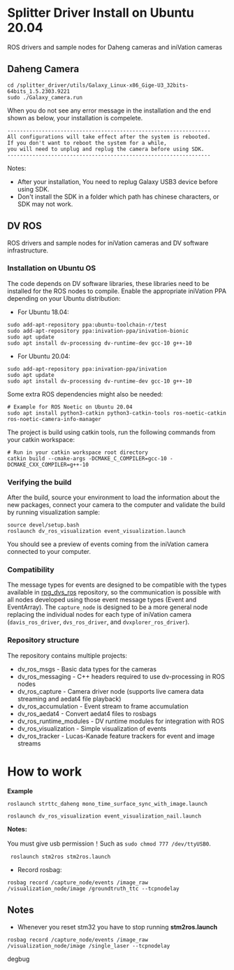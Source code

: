 # Splitter Driver Install on Ubuntu 20.04

ROS drivers and sample nodes for Daheng cameras and iniVation cameras

## Daheng Camera

```
cd /splitter_driver/utils/Galaxy_Linux-x86_Gige-U3_32bits-64bits_1.5.2303.9221
sudo ./Galaxy_camera.run
```

When you do not see any error message in the installation and the end shown as below, your installation is compelete.
```
-----------------------------------------------------------------
All configurations will take effect after the system is rebooted.
If you don't want to reboot the system for a while,
you will need to unplug and replug the camera before using SDK.
-----------------------------------------------------------------
```

Notes:
- After your installation, You need to replug Galaxy USB3 device before using SDK.
- Don't install the SDK in a folder which path has chinese characters, or SDK may not work. 

## DV ROS

ROS drivers and sample nodes for iniVation cameras and DV software infrastructure.

### Installation on Ubuntu OS

The code depends on DV software libraries, these libraries need to be installed for the ROS nodes to compile.
Enable the appropriate iniVation PPA depending on your Ubuntu distribution:

* For Ubuntu 18.04:
```
sudo add-apt-repository ppa:ubuntu-toolchain-r/test
sudo add-apt-repository ppa:inivation-ppa/inivation-bionic
sudo apt update
sudo apt install dv-processing dv-runtime-dev gcc-10 g++-10
```

* For Ubuntu 20.04:
```
sudo add-apt-repository ppa:inivation-ppa/inivation
sudo apt update
sudo apt install dv-processing dv-runtime-dev gcc-10 g++-10
```

Some extra ROS dependencies might also be needed:
```
# Example for ROS Noetic on Ubuntu 20.04
sudo apt install python3-catkin python3-catkin-tools ros-noetic-catkin ros-noetic-camera-info-manager
```

The project is build using catkin tools, run the following commands from your catkin workspace:
```
# Run in your catkin workspace root directory
catkin build --cmake-args -DCMAKE_C_COMPILER=gcc-10 -DCMAKE_CXX_COMPILER=g++-10
```

### Verifying the build

After the build, source your environment to load the information about the new packages, connect your camera
to the computer and validate the build by running visualization sample:
```
source devel/setup.bash
roslaunch dv_ros_visualization event_visualization.launch
```

You should see a preview of events coming from the iniVation camera connected to your computer.

### Compatibility

The message types for events are designed to be compatible with the types available in
[rpg_dvs_ros](https://github.com/uzh-rpg/rpg_dvs_ros) repository, so the communication is possible with all nodes
developed using those event message types (Event and EventArray). The `capture_node` is designed to be a more general
node replacing the individual nodes for each type of iniVation camera (`davis_ros_driver`, `dvs_ros_driver`, and `dvxplorer_ros_driver`).

### Repository structure

The repository contains multiple projects:
* dv_ros_msgs - Basic data types for the cameras
* dv_ros_messaging - C++ headers required to use dv-processing in ROS nodes
* dv_ros_capture - Camera driver node (supports live camera data streaming and aedat4 file playback)
* dv_ros_accumulation - Event stream to frame accumulation
* dv_ros_aedat4 - Convert aedat4 files to rosbags
* dv_ros_runtime_modules - DV runtime modules for integration with ROS
* dv_ros_visualization - Simple visualization of events
* dv_ros_tracker - Lucas-Kanade feature trackers for event and image streams

# How to work
**Example**
```
roslaunch strttc_daheng mono_time_surface_sync_with_image.launch
```
```
roslaunch dv_ros_visualization event_visualization_nail.launch
```
**Notes:**

You must give usb permission！Such as `sudo chmod 777 /dev/ttyUSB0`.
```
 roslaunch stm2ros stm2ros.launch
```
* Record rosbag:

```
rosbag record /capture_node/events /image_raw /visualization_node/image /groundtruth_ttc --tcpnodelay
```

## Notes
* Whenever you reset stm32 you have to stop running **stm2ros.launch**

```
rosbag record /capture_node/events /image_raw /visualization_node/image /single_laser --tcpnodelay
```

degbug

